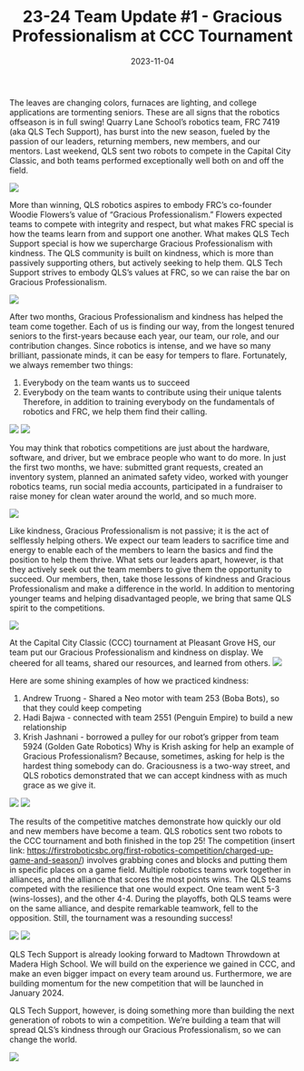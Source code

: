 ﻿---
title: "23-24 Team Update #1 - Gracious Professionalism at CCC Tournament"
date: "2023-11-04"
description: "Tech Support's 23-24 Team Update, #1"
thumbnail: "/static/images/blog/nov04_23/0Logo.svg"
---

The leaves are changing colors, furnaces are lighting, and college applications are tormenting seniors. These are all signs that the robotics offseason is in full swing! Quarry Lane School’s robotics team, FRC 7419 (aka QLS Tech Support), has burst into the new season, fueled by the passion of our leaders, returning members, new members, and our mentors. Last weekend, QLS sent two robots to compete in the Capital City Classic, and both teams performed exceptionally well both on and off the field.

![](/static/images/blog/nov04_23/1CapCity.jpg)

More than winning, QLS robotics aspires to embody FRC’s co-founder Woodie Flowers’s value of “Gracious Professionalism.” Flowers expected teams to compete with integrity and respect, but what makes FRC special is how the teams learn from and support one another. What makes QLS Tech Support special is how we supercharge Gracious Professionalism with kindness. The QLS community is built on kindness, which is more than passively supporting others, but actively seeking to help them. QLS Tech Support strives to embody QLS’s values at FRC, so we can raise the bar on Gracious Professionalism.

![](/static/images/blog/nov04_23/2Kindness.webp)

After two months, Gracious Professionalism and kindness has helped the team come together. Each of us is finding our way, from the longest tenured seniors to the first-years because each year, our team, our role, and our contribution changes. Since robotics is intense, and we have so many brilliant, passionate minds, it can be easy for tempers to flare. Fortunately, we always remember two things:
1. Everybody on the team wants us to succeed
2. Everybody on the team wants to contribute using their unique talents
Therefore, in addition to training everybody on the fundamentals of robotics and FRC, we help them find their calling. 

![](/static/images/blog/nov04_23/3Mascot.svg)
![](/static/images/blog/nov04_23/4Team.JPG)

You may think that robotics competitions are just about the hardware, software, and driver, but we embrace people who want to do more. In just the first two months, we have: submitted grant requests, created an inventory system, planned an animated safety video, worked with younger robotics teams, run social media accounts, participated in a fundraiser to raise money for clean water around the world, and so much more. 


![](/static/images/blog/nov04_23/5Instagram.png)

Like kindness, Gracious Professionalism is not passive; it is the act of selflessly helping others. We expect our team leaders to sacrifice time and energy to enable each of the members to learn the basics and find the position to help them thrive. What sets our leaders apart, however, is that they actively seek out the team members to give them the opportunity to succeed. Our members, then, take those lessons of kindness and Gracious Professionalism and make a difference in the world. In addition to mentoring younger teams and helping disadvantaged people, we bring that same QLS spirit to the competitions. 


![](/static/images/blog/nov04_23/6Mentoring.JPG)


At the Capital City Classic (CCC) tournament at Pleasant Grove HS, our team put our Gracious Professionalism and kindness on display. We cheered for all teams, shared our resources, and learned from others. 
![](/static/images/blog/nov04_23/7Cheer.jpg)
 
Here are some shining examples of how we practiced kindness:
1. Andrew Truong - Shared a Neo motor with team 253 (Boba Bots), so that they could keep competing
2. Hadi Bajwa -  connected with team 2551 (Penguin Empire) to build a new relationship
3. Krish Jashnani -  borrowed a pulley for our robot’s gripper from team 5924 (Golden Gate Robotics) 
Why is Krish asking for help an example of Gracious Professionalism? Because, sometimes, asking for help is the hardest thing somebody can do. Graciousness is a two-way street, and QLS robotics demonstrated that we can accept kindness with as much grace as we give it. 

![](/static/images/blog/nov04_23/8Thanks.jpg)
![](/static/images/blog/nov04_23/9Thanks.jpg)

The results of the competitive matches demonstrate how quickly our old and new members have become a team. QLS robotics sent two robots to the CCC tournament and both finished in the top 25! The competition (insert link: https://firstroboticsbc.org/first-robotics-competition/charged-up-game-and-season/) involves grabbing cones and blocks and putting them in specific places on a game field. Multiple robotics teams work together in alliances, and the alliance that scores the most points wins. The QLS teams competed with the resilience that one would expect. One team went 5-3 (wins-losses), and the other 4-4. During the playoffs, both QLS teams were on the same alliance, and despite remarkable teamwork, fell to the opposition. Still, the tournament was a resounding success!

![](/static/images/blog/nov04_23/10Compete.jpg)
![](/static/images/blog/nov04_23/11Compete.jpg)


QLS Tech Support is already looking forward to Madtown Throwdown at Madera High School. We will build on the experience we gained in CCC, and make an even bigger impact on every team around us. Furthermore, we are building momentum for the new competition that will be launched in January 2024. 


QLS Tech Support, however, is doing something more than building the next generation of robots to win a competition. We’re building a team that will spread QLS’s kindness through our Gracious Professionalism, so we can change the world.

![](/static/images/blog/nov04_23/12Kindness.jpg)
